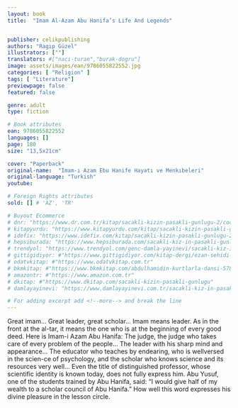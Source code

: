```yaml
---
layout: book
title:  "Imam Al-Azam Abu Hanifa’s Life And Legends"


publisher: celikpublishing
authors: "Ragıp Güzel"
illustrators: [""]
translators: #["naci-turan","burak-dogru"]
image: assets/images/ean/9786055822552.jpg
categories: [ "Religion" ]
tags: [ "Literature"]
previewpage: false
featured: false

genre: adult
type: fiction

# Book attributes
ean: 9786055822552
languages: []
page: 180
size: "13,5x21cm"

cover: "Paperback"
original-name:  "İmam-ı Azam Ebu Hanife Hayatı ve Menkıbeleri"
original-language: "Turkish"
youtube:

# Foreign Rights attributes
sold: [] # 'AZ', 'TR'

# Buyout Ecommerce
# dnr: "https://www.dr.com.tr/kitap/sacakli-kizin-pasakli-gunlugu-2/cocuk-ve-genclik/genclik-10-yas/roman-oyku/urunno=0001893059001"
# kitapyurdu: "https://www.kitapyurdu.com/kitap/sacakli-kizin-pasakli-gunlugu-2-/560122.html&filter_name=Sa%C3%A7akl%C4%B1+K%C4%B1z%27%C4%B1n+Pasakl%C4%B1+G%C3%BCnl%C3%BC%C4%9F%C3%BC+2"
# idefix: "https://www.idefix.com/kitap/sacakli-kizin-pasakli-gunlugu-2/cocuk-ve-genclik/genclik-10-yas/roman-oyku/urunno=0001893059001"
# hepsiburada: "https://www.hepsiburada.com/sacakli-kiz-in-pasakli-gunlugu-2-damla-yayinevi-p-HBV000012ER86"
# trendyol: "https://www.trendyol.com/genc-damla-yayinevi/sacakli-kiz-in-pasakli-gunlugu-2-p-54825777"
# gittigidiyor: #"https://www.gittigidiyor.com/kitap-dergi/ezan-sehidi-adnan-menderes_pdp_732728793"
# odatvkitap: #"https://www.odatvkitap.com.tr"
# bkmkitap: #"https://www.bkmkitap.com/abdulhamidin-kurtlarla-dansi-578226"
# amazontr: #"https://www.amazon.com.tr"
# dkitap: #"https://www.dkitap.com/sacakli-kizin-pasakli-gunlugu"
# damlayayinevi: "https://www.damlayayinevi.com.tr/sacakli-kiz-in-pasakli-gunlugu-2-bu-iste-bi-terslik-var"

# For adding excerpt add <!--more--> and break the line
---
```

Great imam... Great leader, great scholar... Imam
means leader. As in the front at the al-tar, it means
the one who is at the beginning of every good
deed.
Here is Imam-i Azam Abu Hanifa: The judge, the
judge who takes care of every problem of the people... The leader with his sharp mind and appearance... The educator who teaches by endearing,
who is wellversed in the scien-ce of psychology,
and the scholar who knows science and its resources very well...
Even the title of distinguished professor, whose
scientific identity is known today, does not fully express him. Abu Yusuf, one of the students trained
by Abu Hanifa, said: “I would give half of my wealth
to a scholar council of Abu Hanifa.” How well this
word expresses his divine pleasure in the lesson
circle.
<!--more--> 

